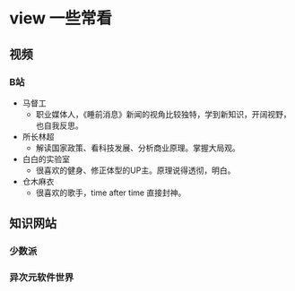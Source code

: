 # view 一些常看
## 视频
### B站
* 马督工 
    * 职业媒体人，《睡前消息》新闻的视角比较独特，学到新知识，开阔视野，也自我反思。
* 所长林超 
    * 解读国家政策、看科技发展、分析商业原理。掌握大局观。
* 白白的实验室
    * 很喜欢的健身、修正体型的UP主。原理说得透彻，明白。
* 仓木麻衣
    * 很喜欢的歌手，time after time 直接封神。
    
## 知识网站
### 少数派
### 异次元软件世界